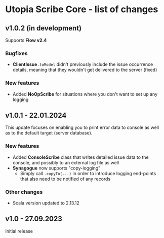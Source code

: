 # Utopia Scribe Core - list of changes

## v1.0.2 (in development)
Supports **Flow v2.4**
### Bugfixes
- **ClientIssue**`.toModel` didn't previously include the issue occurrence details, 
  meaning that they wouldn't get delivered to the server (fixed)
### New features
- Added **NoOpScribe** for situations where you don't want to set up any logging

## v1.0.1 - 22.01.2024
This update focuses on enabling you to print error data to console as well as to the default target (server database).
### New features
- Added **ConsoleScribe** class that writes detailed issue data to the console, 
  and possibly to an external log file as well
- **Synagogue** now supports "copy-logging"
  - Simply call `.copyTo(...)` in order to introduce logging end-points that also need to be notified of any records
### Other changes
- Scala version updated to 2.13.12

## v1.0 - 27.09.2023
Initial release

